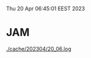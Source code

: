 Thu 20 Apr 06:45:01 EEST 2023
# JAM
<a href='./cache/202304/20_06.log'>./cache/202304/20_06.log</a>
